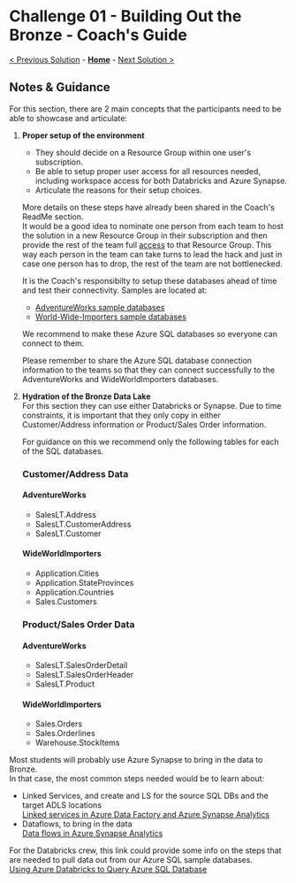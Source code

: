 # Challenge 01 - Building Out the Bronze - Coach's Guide 

[< Previous Solution](./Solution-00.md) - **[Home](./README.md)** - [Next Solution >](./Solution-02.md)

## Notes & Guidance

For this section, there are 2 main concepts that the participants need to be able to showcase and articulate:

1. __Proper setup of the environment__<br>
   - They should decide on a Resource Group within one user's subscription.<br>
   - Be able to setup proper user access for all resources needed, including workspace access for both Databricks and Azure Synapse.<br>
   - Articulate the reasons for their setup choices.  

   More details on these steps have already been shared in the Coach's ReadMe section.  
   It would be a good idea to nominate one person from each team to host the solution in a new Resource Group in their subscription and then provide the rest of the team full [access](https://learn.microsoft.com/en-us/azure/role-based-access-control/quickstart-assign-role-user-portal) to that Resource Group. This way each person in the team can take turns to lead the hack and just in case one person has to drop, the rest of the team are not bottlenecked.  

   It is the Coach's responsibilty to setup these databases ahead of time and test their connectivity.  Samples are located at:  
   - [AdventureWorks sample databases](https://docs.microsoft.com/en-us/sql/samples/adventureworks-install-configure?view=sql-server-ver15&tabs=ssms)  
   - [World-Wide-Importers sample databases](https://github.com/microsoft/sql-server-samples/tree/master/samples/databases/wide-world-importers)  
         
   We recommend to make these Azure SQL databases so everyone can connect to them.  
   
   Please remember to share the Azure SQL database connection information to the teams so that they can connect successfully to the AdventureWorks and WideWorldImporters databases.  
  
2. __Hydration of the Bronze Data Lake__  
   For this section they can use either Databricks or Synapse.  Due to time constraints, it is important that they only copy in either Customer/Address information or Product/Sales Order information.  

   For guidance on this we recommend only the following tables for each of the SQL databases.  

   ### Customer/Address Data

   #### AdventureWorks
   - SalesLT.Address
   - SalesLT.CustomerAddress
   - SalesLT.Customer

   #### WideWorldImporters
   - Application.Cities
   - Application.StateProvinces
   - Application.Countries
   - Sales.Customers

   ### Product/Sales Order Data

   #### AdventureWorks
   - SalesLT.SalesOrderDetail
   - SalesLT.SalesOrderHeader
   - SalesLT.Product

   #### WideWorldImporters
   - Sales.Orders
   - Sales.Orderlines
   - Warehouse.StockItems
  
  
  
Most students will probably use Azure Synapse to bring in the data to Bronze.  
In that case, the most common steps needed would be to learn about:
- Linked Services, and create and LS for the source SQL DBs and the target ADLS locations  
   [Linked services in Azure Data Factory and Azure Synapse Analytics](https://learn.microsoft.com/en-us/azure/data-factory/concepts-linked-services?context=%2Fazure%2Fsynapse-analytics%2Fcontext%2Fcontext&tabs=synapse-analytics)
- Dataflows, to bring in the data  
   [Data flows in Azure Synapse Analytics](https://learn.microsoft.com/en-us/azure/synapse-analytics/concepts-data-flow-overview)
  
  
For the Databricks crew, this link could provide some info on the steps that are needed to pull data out from our Azure SQL sample databases.  
[Using Azure Databricks to Query Azure SQL Database](https://www.mssqltips.com/sqlservertip/6151/using-azure-databricks-to-query-azure-sql-database/)

